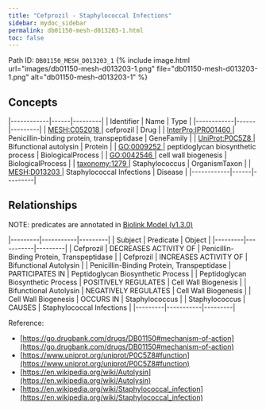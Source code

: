 ```yaml
---
title: "Cefprozil - Staphylococcal Infections"
sidebar: mydoc_sidebar
permalink: db01150-mesh-d013203-1.html
toc: false 
---
```



Path ID: `DB01150_MESH_D013203_1`
{% include image.html url="images/db01150-mesh-d013203-1.png" file="db01150-mesh-d013203-1.png" alt="db01150-mesh-d013203-1" %}

## Concepts

|------------|------|---------|
| Identifier | Name | Type    |
|------------|------|---------|
| <a href="https://identifiers.org/MESH:C052018">MESH:C052018 </a> | cefprozil | Drug |
| <a href="https://identifiers.org/InterPro:IPR001460">InterPro:IPR001460 </a> | Penicillin-binding protein, transpeptidase | GeneFamily |
| <a href="https://identifiers.org/UniProt:P0C5Z8">UniProt:P0C5Z8 </a> | Bifunctional autolysin | Protein |
| <a href="https://identifiers.org/GO:0009252">GO:0009252 </a> | peptidoglycan biosynthetic process | BiologicalProcess |
| <a href="https://identifiers.org/GO:0042546">GO:0042546 </a> | cell wall biogenesis | BiologicalProcess |
| <a href="https://identifiers.org/taxonomy:1279">taxonomy:1279 </a> | Staphylococcus | OrganismTaxon |
| <a href="https://identifiers.org/MESH:D013203">MESH:D013203 </a> | Staphylococcal Infections | Disease |
|------------|------|---------|

## Relationships


NOTE: predicates are annotated in <a href="https://github.com/biolink/biolink-model/releases/tag/v1.3.0">Biolink Model (v1.3.0)</a>

|---------|-----------|---------|
| Subject | Predicate | Object  |
|---------|-----------|---------|
| Cefprozil | DECREASES ACTIVITY OF | Penicillin-Binding Protein, Transpeptidase |
| Cefprozil | INCREASES ACTIVITY OF | Bifunctional Autolysin |
| Penicillin-Binding Protein, Transpeptidase | PARTICIPATES IN | Peptidoglycan Biosynthetic Process |
| Peptidoglycan Biosynthetic Process | POSITIVELY REGULATES | Cell Wall Biogenesis |
| Bifunctional Autolysin | NEGATIVELY REGULATES | Cell Wall Biogenesis |
| Cell Wall Biogenesis | OCCURS IN | Staphylococcus |
| Staphylococcus | CAUSES | Staphylococcal Infections |
|---------|-----------|---------|

Reference: 
  - [https://go.drugbank.com/drugs/DB01150#mechanism-of-action](https://go.drugbank.com/drugs/DB01150#mechanism-of-action)
  - [https://www.uniprot.org/uniprot/P0C5Z8#function](https://www.uniprot.org/uniprot/P0C5Z8#function)
  - [https://en.wikipedia.org/wiki/Autolysin](https://en.wikipedia.org/wiki/Autolysin)
  - [https://en.wikipedia.org/wiki/Staphylococcal_infection](https://en.wikipedia.org/wiki/Staphylococcal_infection)
